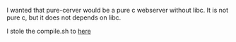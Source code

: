 I wanted that pure-cerver would be a pure c webserver without libc.
It is not pure c, but it does not depends on libc.

I stole the compile.sh to [here](https://github.com/Francesco149/nolibc-httpd/blob/master/build.sh)
